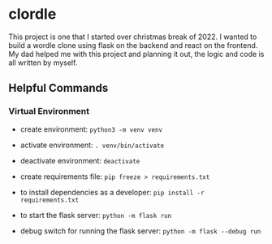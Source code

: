 # clordle

This project is one that I started over christmas break of 2022. I wanted to build a wordle clone using flask on the backend and react on the frontend.
My dad helped me with this project and planning it out, the logic and code is all written by myself.

## Helpful Commands

### Virtual Environment

* create environment: `python3 -m venv venv`

* activate environment: `. venv/bin/activate`

* deactivate environment: `deactivate`

* create requirements file: `pip freeze > requirements.txt`

* to install dependencies as a developer: `pip install -r requirements.txt`

* to start the flask server: `python -m flask run`

* debug switch for running the flask server: `python -m flask --debug run`
